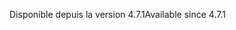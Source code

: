 <span data-ttu-id="cf03f-101">Disponible depuis la version 4.7.1</span><span class="sxs-lookup"><span data-stu-id="cf03f-101">Available since 4.7.1</span></span>